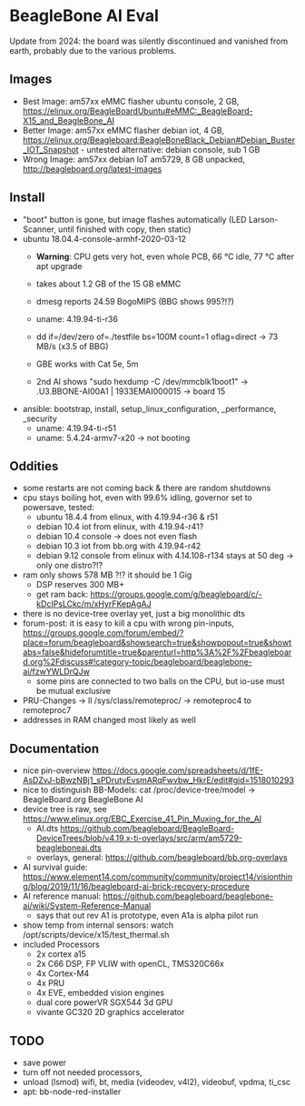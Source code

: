 # BeagleBone AI Eval

Update from 2024: the board was silently discontinued and vanished from earth, probably due to the various problems.

## Images

- Best Image: am57xx eMMC flasher ubuntu console, 2 GB, https://elinux.org/BeagleBoardUbuntu#eMMC:_BeagleBoard-X15_and_BeagleBone_AI
- Better Image: am57xx eMMC flasher debian iot, 4 GB, https://elinux.org/Beagleboard:BeagleBoneBlack_Debian#Debian_Buster_IOT_Snapshot
        - untested alternative: debian console, sub 1 GB
- Wrong Image: am57xx debian IoT am5729, 8 GB unpacked, http://beagleboard.org/latest-images

## Install

- "boot" button is gone, but image flashes automatically (LED Larson-Scanner, until finished with copy, then static)
- ubuntu 18.04.4-console-armhf-2020-03-12
    - **Warning**: CPU gets very hot, even whole PCB, 66 °C idle, 77 °C after apt upgrade
    - takes about 1.2 GB of the 15 GB eMMC
    - dmesg reports 24.59 BogoMIPS (BBG shows 995?!?)
    - uname: 4.19.94-ti-r36
    - dd if=/dev/zero of=./testfile bs=100M count=1 oflag=direct -> 73 MB/s (x3.5 of BBG)
    - GBE works with Cat 5e, 5m

    - 2nd AI shows "sudo hexdump -C /dev/mmcblk1boot1" -> .U3.BBONE-AI00A1 | 1933EMAI000015 -> board 15
- ansible: bootstrap, install, setup_linux_configuration, _performance, _security
    - uname: 4.19.94-ti-r51
    - uname: 5.4.24-armv7-x20 -> not booting

## Oddities

- some restarts are not coming back & there are random shutdowns
- cpu stays boiling hot, even with 99.6% idling, governor set to powersave, tested:
    - ubuntu 18.4.4 from elinux, with 4.19.94-r36 & r51
    - debian 10.4 iot from elinux, with 4.19.94-r41?
    - debian 10.4 console -> does not even flash
    - debian 10.3 iot from bb.org with 4.19.94-r42
    - debian 9.12 console from elinux with 4.14.108-r134 stays at 50 deg -> only one distro?!?
- ram only shows 578 MB ?!? it should be 1 Gig
    - DSP reserves 300 MB+
    - get ram back: https://groups.google.com/g/beagleboard/c/-kDcIPsLCkc/m/xHyrFKepAgAJ
- there is no device-tree overlay yet, just a big monolithic dts
- forum-post: it is easy to kill a cpu with wrong pin-inputs, https://groups.google.com/forum/embed/?place=forum/beagleboard&showsearch=true&showpopout=true&showtabs=false&hideforumtitle=true&parenturl=http%3A%2F%2Fbeagleboard.org%2Fdiscuss#!category-topic/beagleboard/beaglebone-ai/fzwYWLDrQJw
    - some pins are connected to two balls on the CPU, but io-use must be mutual exclusive
- PRU-Changes -> ll /sys/class/remoteproc/ -> remoteproc4 to remoteproc7
- addresses in RAM changed most likely as well

## Documentation

- nice pin-overview https://docs.google.com/spreadsheets/d/1fE-AsDZvJ-bBwzNBj1_sPDrutvEvsmARqFwvbw_HkrE/edit#gid=1518010293
- nice to distinguish BB-Models: cat /proc/device-tree/model -> BeagleBoard.org BeagleBone AI
- device tree is raw, see https://www.elinux.org/EBC_Exercise_41_Pin_Muxing_for_the_AI
    - AI.dts https://github.com/beagleboard/BeagleBoard-DeviceTrees/blob/v4.19.x-ti-overlays/src/arm/am5729-beagleboneai.dts
    - overlays, general: https://github.com/beagleboard/bb.org-overlays
- AI survival guide: https://www.element14.com/community/community/project14/visionthing/blog/2019/11/16/beagleboard-ai-brick-recovery-procedure
- AI reference manual: https://github.com/beagleboard/beaglebone-ai/wiki/System-Reference-Manual
    - says that out rev A1 is prototype, even A1a is alpha pilot run
- show temp from internal sensors: watch /opt/scripts/device/x15/test_thermal.sh
- included Processors
    - 2x cortex a15
    - 2x C66 DSP, FP VLIW with openCL, TMS320C66x
    - 4x Cortex-M4
    - 4x PRU
    - 4x EVE, embedded vision engines
    - dual core powerVR SGX544 3d GPU
    - vivante GC320 2D graphics accelerator

## TODO

- save power
- turn off not needed processors,
- unload (lsmod) wifi, bt, media (videodev, v4l2), videobuf, vpdma, ti_csc
- apt: bb-node-red-installer
